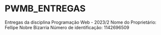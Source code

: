 # PWMB_ENTREGAS
Entregas da disciplina Programação Web - 2023/2
Nome do Proprietário: Fellipe Nobre Bizarria
Número de identificação: 1142696509
